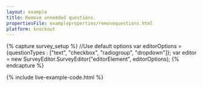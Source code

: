 ```yaml
---
layout: example
title: Remove unneeded questions. 
propertiesFile: exampleproperties/removequestions.html 
platform: knockout
---
```

{% capture survey_setup %}
//Use default options 
var editorOptions = {questionTypes : ["text", "checkbox", "radiogroup", "dropdown"]};
var editor = new SurveyEditor.SurveyEditor("editorElement", editorOptions);
{% endcapture %}

{% include live-example-code.html %}